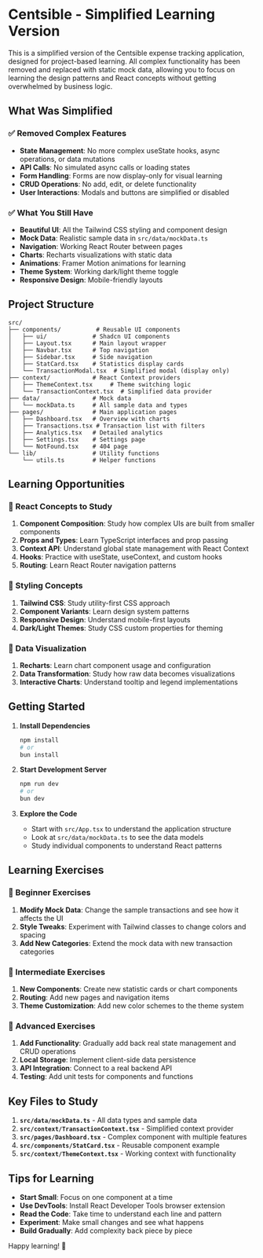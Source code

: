 # Centsible - Simplified Learning Version

This is a simplified version of the Centsible expense tracking application, designed for project-based learning. All complex functionality has been removed and replaced with static mock data, allowing you to focus on learning the design patterns and React concepts without getting overwhelmed by business logic.

## What Was Simplified

### ✅ Removed Complex Features
- **State Management**: No more complex useState hooks, async operations, or data mutations
- **API Calls**: No simulated async calls or loading states
- **Form Handling**: Forms are now display-only for visual learning
- **CRUD Operations**: No add, edit, or delete functionality
- **User Interactions**: Modals and buttons are simplified or disabled

### ✅ What You Still Have
- **Beautiful UI**: All the Tailwind CSS styling and component design
- **Mock Data**: Realistic sample data in `src/data/mockData.ts`
- **Navigation**: Working React Router between pages
- **Charts**: Recharts visualizations with static data
- **Animations**: Framer Motion animations for learning
- **Theme System**: Working dark/light theme toggle
- **Responsive Design**: Mobile-friendly layouts

## Project Structure

```
src/
├── components/          # Reusable UI components
│   ├── ui/             # Shadcn UI components
│   ├── Layout.tsx      # Main layout wrapper
│   ├── Navbar.tsx      # Top navigation
│   ├── Sidebar.tsx     # Side navigation
│   ├── StatCard.tsx    # Statistics display cards
│   └── TransactionModal.tsx  # Simplified modal (display only)
├── context/            # React Context providers
│   ├── ThemeContext.tsx     # Theme switching logic
│   └── TransactionContext.tsx  # Simplified data provider
├── data/               # Mock data
│   └── mockData.ts     # All sample data and types
├── pages/              # Main application pages
│   ├── Dashboard.tsx   # Overview with charts
│   ├── Transactions.tsx # Transaction list with filters
│   ├── Analytics.tsx   # Detailed analytics
│   ├── Settings.tsx    # Settings page
│   └── NotFound.tsx    # 404 page
└── lib/                # Utility functions
    └── utils.ts        # Helper functions
```

## Learning Opportunities

### 🎯 React Concepts to Study
1. **Component Composition**: Study how complex UIs are built from smaller components
2. **Props and Types**: Learn TypeScript interfaces and prop passing
3. **Context API**: Understand global state management with React Context
4. **Hooks**: Practice with useState, useContext, and custom hooks
5. **Routing**: Learn React Router navigation patterns

### 🎯 Styling Concepts
1. **Tailwind CSS**: Study utility-first CSS approach
2. **Component Variants**: Learn design system patterns
3. **Responsive Design**: Understand mobile-first layouts
4. **Dark/Light Themes**: Study CSS custom properties for theming

### 🎯 Data Visualization
1. **Recharts**: Learn chart component usage and configuration
2. **Data Transformation**: Study how raw data becomes visualizations
3. **Interactive Charts**: Understand tooltip and legend implementations

## Getting Started

1. **Install Dependencies**
   ```bash
   npm install
   # or
   bun install
   ```

2. **Start Development Server**
   ```bash
   npm run dev
   # or
   bun dev
   ```

3. **Explore the Code**
   - Start with `src/App.tsx` to understand the application structure
   - Look at `src/data/mockData.ts` to see the data models
   - Study individual components to understand React patterns

## Learning Exercises

### 🔧 Beginner Exercises
1. **Modify Mock Data**: Change the sample transactions and see how it affects the UI
2. **Style Tweaks**: Experiment with Tailwind classes to change colors and spacing
3. **Add New Categories**: Extend the mock data with new transaction categories

### 🔧 Intermediate Exercises
1. **New Components**: Create new statistic cards or chart components
2. **Routing**: Add new pages and navigation items
3. **Theme Customization**: Add new color schemes to the theme system

### 🔧 Advanced Exercises
1. **Add Functionality**: Gradually add back real state management and CRUD operations
2. **Local Storage**: Implement client-side data persistence
3. **API Integration**: Connect to a real backend API
4. **Testing**: Add unit tests for components and functions

## Key Files to Study

1. **`src/data/mockData.ts`** - All data types and sample data
2. **`src/context/TransactionContext.tsx`** - Simplified context provider
3. **`src/pages/Dashboard.tsx`** - Complex component with multiple features
4. **`src/components/StatCard.tsx`** - Reusable component example
5. **`src/context/ThemeContext.tsx`** - Working context with functionality

## Tips for Learning

- **Start Small**: Focus on one component at a time
- **Use DevTools**: Install React Developer Tools browser extension
- **Read the Code**: Take time to understand each line and pattern
- **Experiment**: Make small changes and see what happens
- **Build Gradually**: Add complexity back piece by piece

Happy learning! 🚀